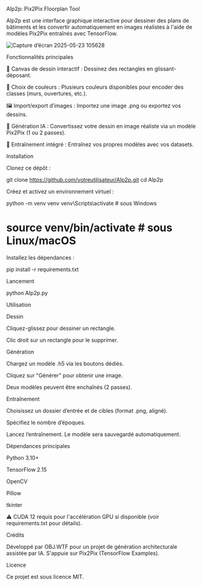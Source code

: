 AIp2p: Pix2Pix Floorplan Tool

AIp2p est une interface graphique interactive pour dessiner des plans de bâtiments et les convertir automatiquement en images réalistes à l'aide de modèles Pix2Pix entraînés avec TensorFlow.


![Capture d’écran 2025-05-23 105628](https://github.com/user-attachments/assets/da91b110-13ee-4903-9467-8238222f6b09)




Fonctionnalités principales

🧱 Canvas de dessin interactif : Dessinez des rectangles en glissant-déposant.

🎨 Choix de couleurs : Plusieurs couleurs disponibles pour encoder des classes (murs, ouvertures, etc.).

🖼️ Import/export d’images : Importez une image .png ou exportez vos dessins.

🤖 Génération IA : Convertissez votre dessin en image réaliste via un modèle Pix2Pix (1 ou 2 passes).

🔧 Entraînement intégré : Entraînez vos propres modèles avec vos datasets.




Installation

Clonez ce dépôt :

git clone https://github.com/votreutilisateur/AIp2p.git
cd AIp2p

Créez et activez un environnement virtuel :

python -m venv venv
venv\Scripts\activate     # sous Windows
# source venv/bin/activate  # sous Linux/macOS

Installez les dépendances :

pip install -r requirements.txt

Lancement

python AIp2p.py

Utilisation

Dessin

Cliquez-glissez pour dessiner un rectangle.

Clic droit sur un rectangle pour le supprimer.

Génération

Chargez un modèle .h5 via les boutons dédiés.

Cliquez sur "Générer" pour obtenir une image.

Deux modèles peuvent être enchaînés (2 passes).

Entraînement

Choisissez un dossier d’entrée et de cibles (format .png, aligné).

Spécifiez le nombre d’époques.

Lancez l’entraînement. Le modèle sera sauvegardé automatiquement.

Dépendances principales

Python 3.10+

TensorFlow 2.15

OpenCV

Pillow

tkinter

⚠️ CUDA 12 requis pour l'accélération GPU si disponible (voir requirements.txt pour détails).

Crédits

Développé par OBJ.WTF pour un projet de génération architecturale assistée par IA. S'appuie sur Pix2Pix (TensorFlow Examples).

Licence

Ce projet est sous licence MIT.

